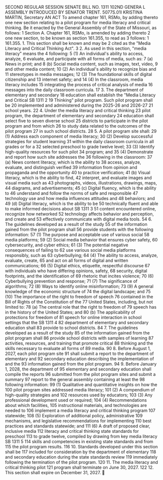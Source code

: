 SECOND REGULAR SESSION
SENATE BILL NO. 1311
102ND GENERA L ASSEMBLY
INTRODUCED BY SENATOR TRENT.
5077S.01I KRISTINA MARTIN, Secretary
AN ACT
To amend chapter 161, RSMo, by adding thereto one new section relating to a pilot program for
media literacy and critical thinking.
Be it enacted by the General Assembly of the State of Missouri, as follows:
1 Section A. Chapter 161, RSMo, is amended by adding thereto
2 one new section, to be known as section 161.355, to read as
3 follows:
1 161.355. 1. This section shall be known and may be
2 cited as the "Media Literacy and Critical Thinking Act".
3 2. As used in this section, "media literacy" means the
4 following:
5 (1) An individual's ability to access, analyze,
6 evaluate, and participate with all forms of media, such as:
7 (a) News in print; and
8 (b) Social media content, such as images, text, video,
9 and other media content;
10 (2) An individual's ability to recognize bias and
11 stereotypes in media messages;
12 (3) The foundational skills of digital citizenship and
13 internet safety; and
14 (4) In the classroom, media literacy includes
15 integrating the process of critical analysis of media
16 messages into the daily classroom curricula.
17 3. The department of elementary and secondary
18 education shall establish the "Media Literacy and Critical
SB 1311 2
19 Thinking" pilot program. Such pilot program shall be
20 implemented and administered during the 2025-26 and 2026-27
21 school years.
22 4. Under the media literacy and critical thinking
23 pilot program, the department of elementary and secondary
24 education shall select five to seven diverse school
25 districts to participate in the pilot program and from which
26 to study data related to the outcomes of the pilot program
27 in such school districts.
28 5. A pilot program site shall:
29 (1) Address each component of media literacy;
30 (2) Develop successful strategies for student learning
31 within the daily classroom curricula in all grades or for a
32 selected preschool to grade twelve level;
33 (3) Identify high-quality resources for such pilot
34 program; and
35 (4) Demonstrate and report how such site addresses the
36 following in the classroom:
37 (a) News content literacy, which is the ability to
38 access, analyze, evaluate, and distinguish verified
39 information from opinion and propaganda and the opportunity
40 to practice verification;
41 (b) Visual literacy, which is the ability to find,
42 interpret, and evaluate images and visual media such as
43 photographs, videos, illustrations, drawings, maps,
44 diagrams, and advertisements;
45 (c) Digital fluency, which is the ability to
46 understand and follow the norms of safe and responsible
47 technology use and how media influences attitudes and
48 behaviors; and
49 (d) Digital literacy, which is the ability to be
50 technically fluent and able to make informed decisions about
SB 1311 3
51 content encountered online, recognize how networked
52 technology affects behavior and perception, and create and
53 effectively communicate with digital media tools.
54 6. The guidelines developed as a result of the study
55 of the information gained from the pilot program shall
56 provide students with the following information:
57 (1) The purpose and acceptable use of various social
58 media platforms;
59 (2) Social media behavior that ensures cyber safety,
60 cybersecurity, and cyber ethics;
61 (3) The potential negative consequences of failing to
62 use various social media platforms responsibly, such as
63 cyberbullying;
64 (4) The ability to access, analyze, evaluate, create,
65 and act on all forms of digital and written communications;
66 (5) Digital ethics, etiquette, respectful discourse
67 with individuals who have differing opinions, safety,
68 security, digital footprints, and the identification of
69 rhetoric that incites violence;
70 (6) Cyberbullying prevention and response;
71 (7) The significance of algorithms;
72 (8) Ways to identify online misinformation;
73 (9) A general knowledge of the economic structure of
74 the digital landscape; and
75 (10) The importance of the right to freedom of speech
76 contained in the Bill of Rights of the Constitution of the
77 United States, including, but not limited to:
78 (a) The central role that the right to freedom of
79 speech has in the history of the United States; and
80 (b) The applicability of protections for freedom of
81 speech for online interaction in school settings that the
SB 1311 4
82 department of elementary and secondary education shall
83 provide to school districts.
84 7. The guidelines developed as a result of the study
85 of the information gained from the pilot program shall
86 provide school districts with samples of learning
87 activities, resources, and training that promote critical
88 thinking and the skills necessary to evaluate all forms of
89 media.
90 8. Before August 1, 2027, each pilot program site
91 shall submit a report to the department of elementary and
92 secondary education describing the implementation of and the
93 information gained from the pilot program.
94 9. Before January 1, 2028, the department of
95 elementary and secondary education shall compile the reports
96 submitted from the pilot program sites and submit a summary
97 report to the general assembly containing at least the
98 following information:
99 (1) Qualitative and quantitative insights on how the
100 pilot program sites addressed media literacy;
101 (2) A compendium of high-quality strategies and
102 resources used by educators;
103 (3) Any professional development used or required;
104 (4) Recommendations about which facilities,
105 instructional materials, and technologies are needed to
106 implement a media literacy and critical thinking program
107 statewide;
108 (5) Exploration of additional policy, administrative
109 mechanisms, and legislative recommendations for implementing
110 best practices and standards statewide; and
111 (6) A draft of proposed clear, inclusive media
112 literacy and critical thinking state standards for preschool
113 to grade twelve, compiled by drawing from key media literacy
SB 1311 5
114 skills and competencies in existing state standards and from
115 the pilot program results.
116 10. Standards developed under this section shall be
117 included for consideration by the department of elementary
118 and secondary education during the state standards review
119 immediately following the termination of the pilot program.
120 11. The media literacy and critical thinking pilot
121 program shall terminate on June 30, 2027.
122 12. This section shall expire on December 31, 2027.
